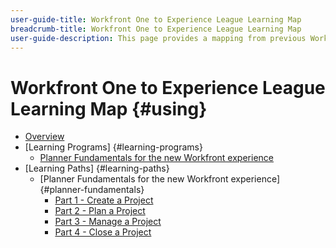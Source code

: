 ```yaml
---
user-guide-title: Workfront One to Experience League Learning Map
breadcrumb-title: Workfront One to Experience League Learning Map
user-guide-description: This page provides a mapping from previous Workfront One courses to newly designed Experience League courses
---
```


# Workfront One to Experience League Learning Map {#using}

+ [Overview](overview.md)
+ [Learning Programs] {#learning-programs}
  + [Planner Fundamentals for the new Workfront experience](learning-programs/planner-fundamentals.md)
+ [Learning Paths] {#learning-paths}
  + [Planner Fundamentals for the new Workfront experience] {#planner-fundamentals}
    + [Part 1 - Create a Project](learning-paths/planner-fundamentals/planner-fundamentals-part-one-two.md)
    + [Part 2 - Plan a Project](learning-paths/planner-fundamentals/planner-fundamentals-part-one-two.md)
    + [Part 3 - Manage a Project](learning-paths/planner-fundamentals/planner-fundamentals-part-three-four.md)
    + [Part 4 - Close a Project](learning-paths/planner-fundamentals/planner-fundamentals-part-three-four.md)
